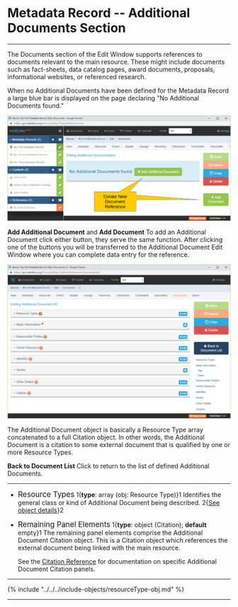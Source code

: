 # Metadata Record -- Additional Documents Section
---

The <span class="md-section">Documents</span> section of the <span class="md-window">Edit Window</span> supports references to documents relevant to the main resource.  These might include documents such as fact-sheets, data catalog pages, award documents, proposals, informational websites, or referenced research.  

When no <span class="md-panel">Additional Documents</span> have been defined for the <span class="md-panel">Metadata Record</span> a large blue bar is displayed on the page declaring "No Additional Documents found."  

![Documents Section with no Additional Documents Defined](/assets/reference/edit-objects/metadata/documents/document-start.png)

<strong class="btn btn-success btn-xs"> <i class="fa fa-plus"> </i> Add Additional Document</strong> and <strong class="btn btn-success btn-xs"> <i class="fa fa-plus"> </i> Add Document</strong>  To add an <span class="md-panel">Additional Document</span> click either button, they serve the same function.  After clicking one of the buttons you will be transferred to the <span class="md-panel">Additional Document</span> <span class="md-window">Edit Window</span> where you can complete data entry for the reference.  

![Documents Edit Window](/assets/reference/edit-objects/metadata/documents/document-editWindow.png)

The <span class="md-panel">Additional Document</span> object is basically a <span class="md-panel">Resource Type</span> array concatenated to a full <span class="md-panel">Citation</span> object.  In other words, the <span class="md-panel">Additional Document</span> is a citation to some external document that is qualified by one or more <span class="md-panel">Resource Types</span>.  

<strong class="btn btn-primary btn-xs"> <i class="fa fa-arrow-left"> </i> Back to Document List</strong> Click to return to the list of defined <span class="md-panel">Additional Documents</span>. 

---

* <span class="md-panel" style="font-size: larger">Resource Types</span> <i class="fa fa-asterisk required" title="Required"> </i> 1{**type**: array (obj: <span class="md-panel">Resource Type</span>)}1 Identifies the general class or kind of <span class="md-panel">Additional Document</span> being described.  2{[See object details](#resource-type-object)}2 

* <span class="md-panel" style="font-size: larger">Remaining Panel Elements</span> 1{**type**: object (<span class="md-panel">Citation</span>); **default** empty}1 The remaining panel elements comprise the <span class="md-panel">Additional Document Citation</span> object.  This is a <span class="md-panel">Citation</span> object which references the external document being linked with the main resource.
  
  See the [Citation Reference](../../citation/citation-section.md) for documentation on specific <span class="md-panel">Additional Document Citation</span> panels.

---

{% include "../../../include-objects/resourceType-obj.md" %}

---
